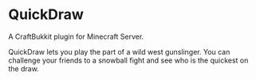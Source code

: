QuickDraw
===========

A CraftBukkit plugin for Minecraft Server.

QuickDraw lets you play the part of a wild west gunslinger. You can challenge your friends to a snowball fight and see who is the quickest on the draw.